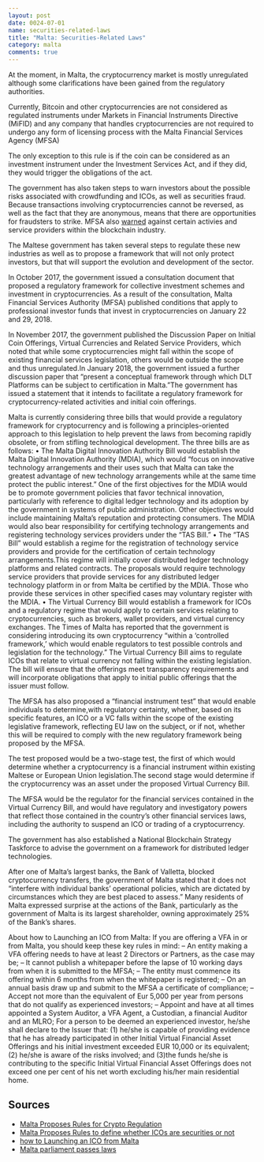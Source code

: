 ```yaml
---
layout: post
date: 0024-07-01
name: securities-related-laws
title: "Malta: Securities-Related Laws"
category: malta
comments: true
---
```


At the moment, in Malta, the cryptocurrency market is mostly unregulated although some clarifications have been gained from the regulatory authorities.

Currently, Bitcoin and other cryptocurrencies are not considered as regulated instruments under Markets in Financial Instruments Directive (MiFID) and any company that handles cryptocurrencies are not required to undergo any form of licensing process with the Malta Financial Services Agency (MFSA)

The only exception to this rule is if the coin can be considered as an investment instrument under the Investment Services Act, and if they did, they would trigger the obligations of the act.

The government has also taken steps to warn investors about the possible risks associated with crowdfunding and ICOs, as well as securities fraud. Because transactions involving cryptocurrencies cannot be reversed, as well as the fact that they are anonymous, means that there are opportunities for fraudsters to strike. MFSA also [warned](https://www.fi.ee/public/hoiatusteated/Shtern_Group_draft_english.pdf) against certain activies and service providers within the blockchain industry. 

The Maltese government has taken several steps to regulate these new industries as well as to propose a framework that will not only protect investors, but that will support the evolution and development of the sector.
 
In October 2017, the government issued a consultation document that proposed a regulatory framework for collective investment schemes and investment in cryptocurrencies.  As a result of the consultation, Malta Financial Services Authority (MFSA) published conditions that apply to professional investor funds that invest in cryptocurrencies on January 22 and 29, 2018. 

In November 2017, the government published the Discussion Paper on Initial Coin Offerings, Virtual Currencies and Related Service Providers, which noted that while some cryptocurrencies might fall within the scope of existing financial services legislation, others would be outside the scope and thus unregulated.In January 2018, the government issued a further discussion paper that “present a conceptual framework through which DLT Platforms can be subject to certification in Malta.”The government has issued a statement that it intends to facilitate a regulatory framework for cryptocurrency-related activities and initial coin offerings. 

Malta is currently considering three bills that would provide a regulatory framework for cryptocurrency and is following a principles-oriented approach to this legislation to help prevent the laws from becoming rapidly obsolete, or from stifling technological development. The three bills are as follows:
•	The Malta Digital Innovation Authority Bill would establish the Malta Digital Innovation Authority (MDIA), which would “focus on innovative technology arrangements and their uses such that Malta can take the greatest advantage of new technology arrangements while at the same time protect the public interest.” One of the first objectives for the MDIA would be to promote government policies that favor technical innovation, particularly with reference to digital ledger technology and its adoption by the government in systems of public administration. Other objectives would include maintaining Malta’s reputation and protecting consumers. The MDIA would also bear responsibility for certifying technology arrangements and registering technology services providers under the “TAS Bill.” 
•	The “TAS Bill” would establish a regime for the registration of technology service providers and provide for the certification of certain technology arrangements.This regime will initially cover distributed ledger technology platforms and related contracts. The proposals would require technology service providers that provide services for any distributed ledger technology platform in or from Malta be certified by the MDIA. Those who provide these services in other specified cases may voluntary register with the MDIA. 
•	The Virtual Currency Bill would establish a framework for ICOs and a regulatory regime that would apply to certain services relating to cryptocurrencies, such as brokers, wallet providers, and virtual currency exchanges. The Times of Malta has reported that the government is considering introducing its own cryptocurrency “within a ‘controlled framework,’ which would enable regulators to test possible controls and legislation for the technology.” The Virtual Currency Bill aims to regulate ICOs that relate to virtual currency not falling within the existing legislation.  The bill will ensure that the offerings meet transparency requirements and will incorporate obligations that apply to initial public offerings that the issuer must follow. 

The MFSA has also proposed a “financial instrument test” that would enable individuals to determine,with regulatory certainty, whether, based on its specific features, an ICO or a VC falls within the scope of the existing legislative framework, reflecting EU law on the subject, or if not, whether this will be required to comply with the new regulatory framework being proposed by the MFSA. 

The test proposed would be a two-stage test, the first of which would determine whether a cryptocurrency is a financial instrument within existing Maltese or European Union legislation.The second stage would determine if the cryptocurrency was an asset under the proposed Virtual Currency Bill. 

The MFSA would be the regulator for the financial services contained in the Virtual Currency Bill, and would have regulatory and investigatory powers that reflect those contained in the country’s other financial services laws, including the authority to suspend an ICO or trading of a cryptocurrency. 

The government has also established a National Blockchain Strategy Taskforce to advise the government on a framework for distributed ledger technologies. 

After one of Malta’s largest banks, the Bank of Valletta, blocked cryptocurrency transfers, the government of Malta stated that it does not “interfere with individual banks’ operational policies, which are dictated by circumstances which they are best placed to assess.” Many residents of Malta expressed surprise at the actions of the Bank, particularly as the government of Malta is its largest shareholder, owning approximately 25% of the Bank’s shares. 

About how to Launching an ICO from Malta:
If you are offering a VFA in or from Malta, you should keep these key rules in mind:
– An entity making a VFA offering needs to have at least 2 Directors or Partners, as the case may be;
– It cannot publish a whitepaper before the lapse of 10 working days from when it is submitted to the MFSA;
– The entity must commence its offering within 6 months from when the whitepaper is registered;
– On an annual basis draw up and submit to the MFSA a certificate of compliance;
– Accept not more than the equivalent of Eur 5,000 per year from persons that do not qualify as experienced investors;
– Appoint and have at all times appointed a System Auditor, a VFA Agent, a Custodian, a financial Auditor and an MLRO;
For a person to be deemed an experienced investor, he/she shall declare to the Issuer that: 
(1) he/she is capable of providing evidence that he has already participated in other Initial Virtual Financial Asset Offerings and his initial investment exceeded EUR 10,000 or its equivalent; 
(2) he/she is aware of the risks involved; and 
(3)the funds he/she is contributing to the specific Initial Virtual Financial Asset Offerings does not exceed one per cent of his net worth excluding his/her main residential home.


Sources 
--- 
- [Malta Proposes Rules for Crypto Regulation](https://bitemycoin.com/news/malta-proposes-rules-for-cryptocurrency-investment/)
- [Malta Proposes Rules to define whether ICOs are securities or not](https://www.coindesk.com/malta-proposes-test-to-define-when-icos-are-securities/)
- [how to Launching an ICO from Malta](https://www.lexology.com/library/detail.aspx?g=3abf40c8-6f05-45da-8fe2-092892e9e3a9)
- [Malta parliament passes laws](https://www.forbes.com/sites/rachelwolfson/2018/07/05/maltese-parliament-passes-laws-that-set-regulatory-framework-for-blockchain-cryptocurrency-and-dlt/#25727e6649ed)
